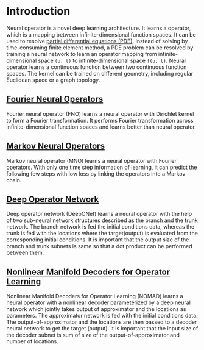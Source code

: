 # Introduction

Neural operator is a novel deep learning architecture.
It learns a operator, which is a mapping between infinite-dimensional function spaces.
It can be used to resolve [partial differential equations (PDE)](https://en.wikipedia.org/wiki/Partial_differential_equation).
Instead of solving by time-consuming finite element method, a PDE problem can be resolved by training a neural network to learn
an operator mapping from infinite-dimensional space ``(u, t)`` to infinite-dimensional space ``f(u, t)``.
Neural operator learns a continuous function between two continuous function spaces.
The kernel can be trained on different geometry, including regular Euclidean space or a graph topology.

## [Fourier Neural Operators](https://github.com/SciML/NeuralOperators.jl/blob/master/src/model.jl)

Fourier neural operator (FNO) learns a neural operator with Dirichlet kernel to form a Fourier transformation.
It performs Fourier transformation across infinite-dimensional function spaces and learns better than neural operator.

## [Markov Neural Operators](https://github.com/SciML/NeuralOperators.jl/blob/master/src/model.jl)

Markov neural operator (MNO) learns a neural operator with Fourier operators.
With only one time step information of learning, it can predict the following few steps with low loss
by linking the operators into a Markov chain.

## [Deep Operator Network](https://github.com/SciML/NeuralOperators.jl/blob/master/src/DeepONet.jl)

Deep operator network (DeepONet) learns a neural operator with the help of two sub-neural network structures described as the branch and the trunk network.
The branch network is fed the initial conditions data, whereas the trunk is fed with the locations where the target(output) is evaluated from the corresponding initial conditions.
It is important that the output size of the branch and trunk subnets is same so that a dot product can be performed between them.

## [Nonlinear Manifold Decoders for Operator Learning](https://github.com/SciML/NeuralOperators.jl/blob/master/src/NOMAD.jl)

Nonlinear Manifold Decoders for Operator Learning (NOMAD) learns a neural operator with a nonlinear decoder parameterized by a deep neural network which jointly takes output of approximator and the locations as parameters.
The approximator network is fed with the initial conditions data. The output-of-approximator and the locations are then passed to a decoder neural network to get the target (output). It is important that the input size of the decoder subnet is sum of size of the output-of-approximator and number of locations.
